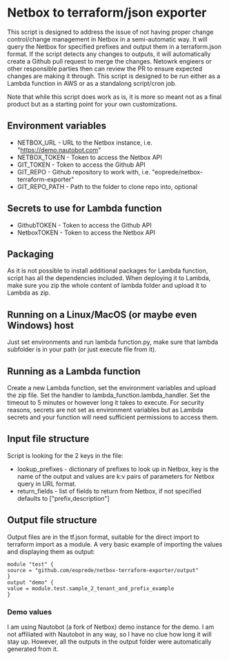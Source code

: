 # Netbox to terraform/json exporter
This script is designed to address the issue of not having proper change control/change management in Netbox in a semi-automatic way. It will query the Netbox for specified prefixes and output them in a terraform.json format. If the script detects any changes to outputs, it will automatically create a Github pull request to merge the changes. Netowrk engieers or other responsible parties then can review the PR to ensure expected changes are making it through. This script is designed to be run either as a Lambda function in AWS or as a standalong script/cron job.

Note that while this script does work as is, it is more so meant not as a final product but as a starting point for your own customizations. 

## Environment variables
* NETBOX_URL - URL to the Netbox instance, i.e. "https://demo.nautobot.com"
* NETBOX_TOKEN - Token to access the Netbox API
* GIT_TOKEN - Token to access the Github API
* GIT_REPO - Github repository to work with, i.e. "eoprede/netbox-terraform-exporter"
* GIT_REPO_PATH - Path to the folder to clone repo into, optional

## Secrets to use for Lambda function
* GithubTOKEN - Token to access the Github API
* NetboxTOKEN - Token to access the Netbox API

## Packaging
As it is not possible to install additional packages for Lambda function, script has all the dependencies included. When deploying it to Lambda, make sure you zip the whole content of lambda folder and upload it to Lambda as zip.

## Running on a Linux/MacOS (or maybe even Windows) host
Just set environments and run lambda function.py, make sure that lambda subfolder is in your path (or just execute file from it).

## Running as a Lambda function
Create a new Lambda function, set the environment variables and upload the zip file. Set the handler to lambda_function.lambda_handler. Set the timeout to 5 minutes or however long it takes to execute. For security reasons, secrets are not set as environment variables but as Lambda secrets and your function will need sufficient permissions to access them.

## Input file structure
Script is looking for the 2 keys in the file:

* lookup_prefixes - dictionary of prefixes to look up in Netbox, key is the name of the output and values are k:v pairs of parameters for Netbox query in URL format.
* return_fields - list of fields to return from Netbox, if not specified defaults to ["prefix,description"]

## Output file structure
Output files are in the tf.json format, suitable for the direct import to terraform import as a module. A very basic example of importing the values and displaying them as output:
```
module "test" {
source = "github.com/eoprede/netbox-terraform-exporter/output"
}
output "demo" {
value = module.test.sample_2_tenant_and_prefix_example
}
```

### Demo values
I am using Nautobot (a fork of Netbox) demo instance for the demo. I am not affiliated with Nautobot in any way, so I have no clue how long it will stay up. However, all the outputs in the output folder were automatically generated from it.